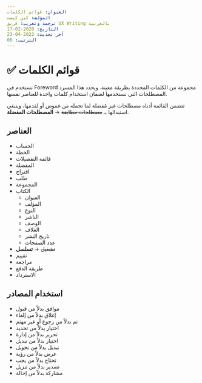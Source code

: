 ```yaml
---
العنوان: قوائم الكلمات
المؤلف: كين كيست
ترجمة وتعريب: فريق UX Writing بالعربية
التاريخ: 2020-02-17
آخر تحديث: 2022-04-23
الترتيب: 06
---
```


# ✅ قوائم الكلمات
نستخدم في Foreword مجموعة من الكلمات المحددة بطريقة معينة. ويحدد هذا المسرد المصطلحات التي نستخدمها لضمان استخدام كلمات واحدة للعناصر نفسها.

تتضمن القائمة أدناه مصطلحات غير مُفضلة لما تحمله من غموض أو لقدمها، وينبغي استبدالها بـ ~~مصطلحات مطابقة~~ → **المصطلحات المفضلة**.

## العناصر

- الحساب
- الخطة
- قائمة التفضيلات
- المفضلة
- اقتراح
- طلب
- المجموعة
- الكتاب
  - العنوان
  - المؤلف
  - النوع
  - الناشر
  - الوصف
  - الغلاف
  - تاريخ النشر
  - عدد الصفحات
- ~~تشغيل~~ → **تسلسل**
- تقييم
- مراجعة
- طريقة الدفع
- الاسترداد

## استخدام المصادر

- موافق بدلاً من قبول
- إغلاق بدلاً من إلغاء
- تم بدلاً من رجوع أو غير مهتم
- اختيار بدلاً من تحديد
- تحرير بدلاً من إدارة
- اختيار بدلاً من تبديل
- تبديل بدلاً من تحويل
- عرض بدلاً من رؤية
- تحتاج بدلاً من يجب
- تصدير بدلاً من تنزيل
- مشاركة بدلاً من إحالة
